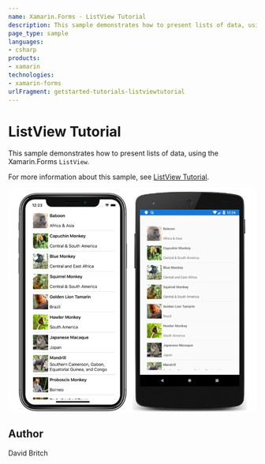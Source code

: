 ```yaml
---
name: Xamarin.Forms - ListView Tutorial
description: This sample demonstrates how to present lists of data, using the Xamarin.Forms ListView.
page_type: sample
languages:
- csharp
products:
- xamarin
technologies:
- xamarin-forms
urlFragment: getstarted-tutorials-listviewtutorial
---
```

# ListView Tutorial

This sample demonstrates how to present lists of data, using the Xamarin.Forms `ListView`.

For more information about this sample, see [ListView Tutorial](https://docs.microsoft.com/xamarin/get-started/tutorials/listview/).

![ListView Tutorial application screenshot](Screenshots/01All.png "ListView Tutorial application screenshot")

## Author

David Britch
